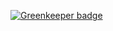 
[![Greenkeeper badge](https://badges.greenkeeper.io/vitormalencar/node-typeorm.svg)](https://greenkeeper.io/)

